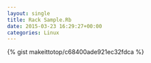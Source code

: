 ```yaml
---
layout: single                                                                                                              
title: Rack Sample.Rb                                                                                                                       
date: 2015-03-23 16:29:27+00:00                                                                                                                        
categories: Linux                                                                                                                
---                                                                                                                              
```


{% gist makeittotop/c68400ade921ec32fdca %}                                                                                                           

